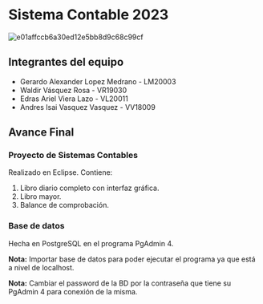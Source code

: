 # Sistema Contable 2023
![e01affccb6a30ed12e5bb8d9c68c99cf](https://github.com/edraslazov/SIC2023/assets/107091803/e99cb97c-581d-4a83-8ef1-d4d17a313958)

## Integrantes del equipo

- Gerardo Alexander Lopez Medrano - LM20003
- Waldir Vásquez Rosa - VR19030
- Edras Ariel Viera Lazo - VL20011
- Andres Isai Vasquez Vasquez - VV18009

## Avance Final

### Proyecto de Sistemas Contables

Realizado en Eclipse. Contiene:

1. Libro diario completo con interfaz gráfica.
2. Libro mayor.
3. Balance de comprobación.

### Base de datos

Hecha en PostgreSQL en el programa PgAdmin 4.

**Nota:** Importar base de datos para poder ejecutar el programa ya que está a nivel de localhost.

**Nota:** Cambiar el password de la BD por la contraseña que tiene su PgAdmin 4 para conexión de la misma.
